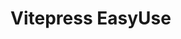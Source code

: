 # Vitepress EasyUse














































































































































































































































